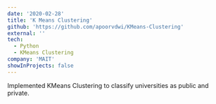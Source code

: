 ```yaml
---
date: '2020-02-28'
title: 'K Means Clustering'
github: 'https://github.com/apoorvdwi/KMeans-Clustering'
external: ''
tech:
  - Python
  - KMeans Clustering
company: 'MAIT'
showInProjects: false
---
```


Implemented KMeans Clustering to classify universities as public and private.
